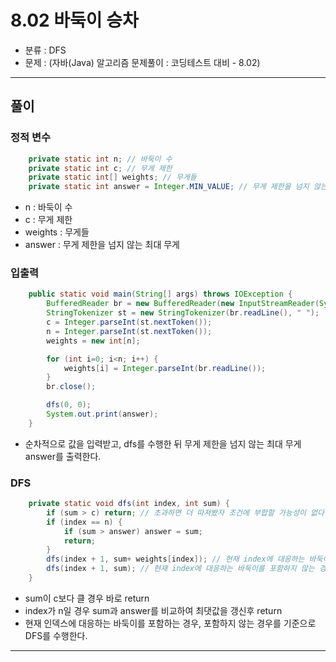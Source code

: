 # 8.02 바둑이 승차
- 분류 : DFS
- 문제 : (자바(Java) 알고리즘 문제풀이 : 코딩테스트 대비 - 8.02)

---

## 풀이

### 정적 변수
```java
    private static int n; // 바둑이 수
    private static int c; // 무게 제한
    private static int[] weights; // 무게들
    private static int answer = Integer.MIN_VALUE; // 무게 제한을 넘지 않는 최대 무게
```
- n : 바둑이 수
- c : 무게 제한
- weights : 무게들
- answer : 무게 제한을 넘지 않는 최대 무게

### 입출력
```java
    public static void main(String[] args) throws IOException {
        BufferedReader br = new BufferedReader(new InputStreamReader(System.in));
        StringTokenizer st = new StringTokenizer(br.readLine(), " ");
        c = Integer.parseInt(st.nextToken());
        n = Integer.parseInt(st.nextToken());
        weights = new int[n];

        for (int i=0; i<n; i++) {
            weights[i] = Integer.parseInt(br.readLine());
        }
        br.close();

        dfs(0, 0);
        System.out.print(answer);
    }
```
- 순차적으로 값을 입력받고, dfs를 수행한 뒤 무게 제한을 넘지 않는 최대 무게 answer를 출력한다.

### DFS
```java
    private static void dfs(int index, int sum) {
        if (sum > c) return; // 초과하면 더 따져봤자 조건에 부합할 가능성이 없다.
        if (index == n) {
            if (sum > answer) answer = sum;
            return;
        }
        dfs(index + 1, sum+ weights[index]); // 현재 index에 대응하는 바둑이를 포함하는 경우
        dfs(index + 1, sum); // 현재 index에 대응하는 바둑이를 포함하지 않는 경우
    }
```
- sum이 c보다 클 경우 바로 return
- index가 n일 경우 sum과 answer를 비교하여 최댓값을 갱신후 return
- 현재 인덱스에 대응하는 바둑이를 포함하는 경우, 포함하지 않는 경우를 기준으로 DFS를 수행한다.

---
